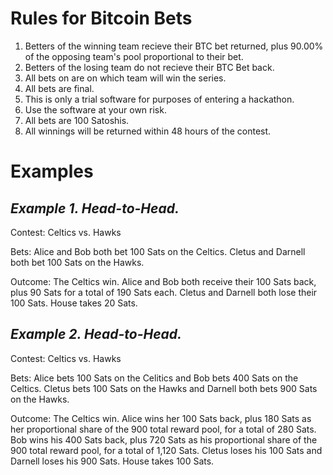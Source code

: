 # Rules for Bitcoin Bets

1. Betters of the winning team recieve their BTC bet returned, plus 90.00% of the opposing team's pool proportional to their bet.
2. Betters of the losing team do not recieve their BTC Bet back.
3. All bets on are on which team will win the series.
4. All bets are final.
5. This is only a trial software for purposes of entering a hackathon.
6. Use the software at your own risk.
7. All bets are 100 Satoshis.
8. All winnings will be returned within 48 hours of the contest.

# Examples

*Example 1. Head-to-Head.*
------
Contest: Celtics vs. Hawks

Bets: Alice and Bob both bet 100 Sats on the Celtics. Cletus and Darnell both bet 100 Sats on the Hawks.

Outcome: The Celtics win. Alice and Bob both receive their 100 Sats back, plus 90 Sats for a total of 190 Sats each. Cletus and Darnell both lose their 100 Sats. House takes 20 Sats.


*Example 2. Head-to-Head.*
------
Contest: Celtics vs. Hawks

Bets: Alice bets 100 Sats on the Celitics and Bob bets 400 Sats on the Celtics. Cletus bets 100 Sats on the Hawks and Darnell both bets 900 Sats on the Hawks.

Outcome: The Celtics win. Alice wins her 100 Sats back, plus 180 Sats as her proportional share of the 900 total reward pool, for a total of 280 Sats. Bob wins his 400 Sats back, plus 720 Sats as his proportional share of the 900 total reward pool, for a total of 1,120 Sats. Cletus loses his 100 Sats and Darnell loses his 900 Sats. House takes 100 Sats.
